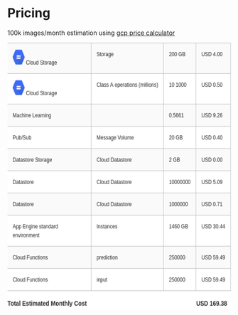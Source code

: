 # Pricing
100k images/month estimation using [gcp price calculator](https://cloud.google.com/products/calculator)

<img src="images/price_estimation.png" width="600" height="600">